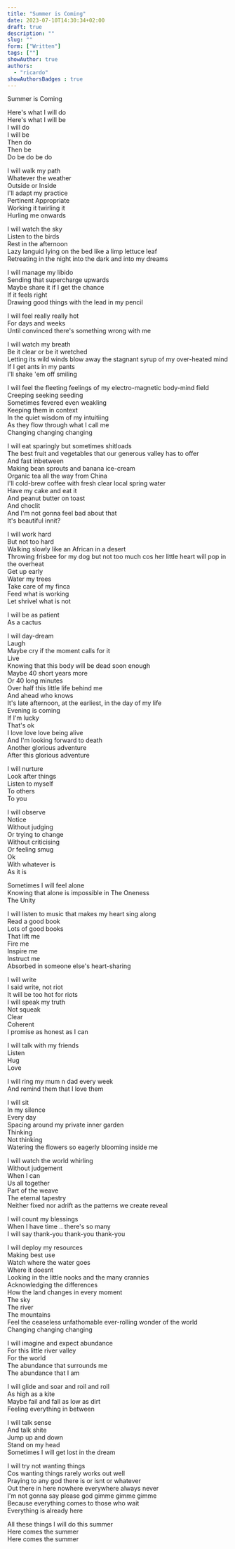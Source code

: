 ```yaml
---
title: "Summer is Coming"
date: 2023-07-10T14:30:34+02:00
draft: true
description: ""
slug: ""
form: ["Written"]
tags: [""]
showAuthor: true
authors:
  - "ricardo"
showAuthorsBadges : true
---
```

Summer is Coming

Here's what I will do\
Here's what I will be\
I will do\
I will be\
Then do\
Then be\
Do be do be do

I will walk my path\
Whatever the weather\
Outside or Inside\
I'll adapt my practice\
Pertinent Appropriate\
Working it twirling it\
Hurling me onwards

I will watch the sky\
Listen to the birds\
Rest in the afternoon\
Lazy languid lying on the bed like a limp lettuce leaf\
Retreating in the night into the dark and into my dreams

I will manage my libido\
Sending that supercharge upwards\
Maybe share it if I get the chance\
If it feels right\
Drawing good things with the lead in my pencil

I will feel really really hot\
For days and weeks\
Until convinced there's something wrong with me

I will watch my breath\
Be it clear or be it wretched\
Letting its wild winds blow away the stagnant syrup of my over-heated mind\
If I get ants in my pants\
I'll shake 'em off smiling

I will feel the fleeting feelings of my electro-magnetic body-mind field\
Creeping seeking seeding\
Sometimes fevered even weakling\
Keeping them in context\
In the quiet wisdom of my intuitiing\
As they flow through what I call me\
Changing changing changing

I will eat sparingly but sometimes shitloads\
The best fruit and vegetables that our generous valley has to offer\
And fast inbetween\
Making bean sprouts and banana ice-cream\
Organic tea all the way from China\
I'll cold-brew coffee with fresh clear local spring water\
Have my cake and eat it\
And peanut butter on toast\
And choclit\
And I'm not gonna feel bad about that\
It's beautiful innit?

I will work hard\
But not too hard\
Walking slowly like an African in a desert\
Throwing frisbee for my dog but not too much cos her little heart will pop in the overheat\
Get up early\
Water my trees\
Take care of my finca\
Feed what is working\
Let shrivel what is not

I will be as patient\
As a cactus

I will day-dream\
Laugh\
Maybe cry if the moment calls for it\
Live\
Knowing that this body will be dead soon enough\
Maybe 40 short years more\
Or 40 long minutes\
Over half this little life behind me\
And ahead who knows\
It's late afternoon, at the earliest, in the day of my life\
Evening is coming\
If I'm lucky\
That's ok\
I love love love being alive\
And I'm looking forward to death\
Another glorious adventure\
After this glorious adventure

I will nurture\
Look after things\
Listen to myself\
To others\
To you

I will observe\
Notice\
Without judging\
Or trying to change\
Without criticising\
Or feeling smug\
Ok\
With whatever is\
As it is

Sometimes I will feel alone\
Knowing that alone is impossible in The Oneness\
The Unity

I will listen to music that makes my heart sing along\
Read a good book\
Lots of good books\
That lift me\
Fire me\
Inspire me\
Instruct me\
Absorbed in someone else's heart-sharing

I will write\
I said write, not riot\
It will be too hot for riots\
I will speak my truth\
Not squeak\
Clear\
Coherent\
I promise as honest as I can

I will talk with my friends\
Listen\
Hug\
Love

I will ring my mum n dad every week\
And remind them that I love them

I will sit\
In my silence\
Every day\
Spacing around my private inner garden\
Thinking\
Not thinking\
Watering the flowers so eagerly blooming inside me

I will watch the world whirling\
Without judgement\
When I can\
Us all together\
Part of the weave\
The eternal tapestry\
Neither fixed nor adrift as the patterns we create reveal

I will count my blessings\
When I have time .. there's so many\
I will say thank-you thank-you thank-you

I will deploy my resources\
Making best use\
Watch where the water goes\
Where it doesnt\
Looking in the little nooks and the many crannies\
Acknowledging the differences\
How the land changes in every moment\
The sky\
The river\
The mountains\
Feel the ceaseless unfathomable ever-rolling wonder of the world\
Changing changing changing

I will imagine and expect abundance\
For this little river valley\
For the world\
The abundance that surrounds me\
The abundance that I am

I will glide and soar and roil and roll\
As high as a kite\
Maybe fail and fall as low as dirt\
Feeling everything in between

I will talk sense\
And talk shite\
Jump up and down\
Stand on my head\
Sometimes I will get lost in the dream

I will try not wanting things\
Cos wanting things rarely works out well\
Praying to any god there is or isnt or whatever\
Out there in here nowhere everywhere always never\
I'm not gonna say please god gimme gimme gimme\
Because everything comes to those who wait\
Everything is already here

All these things I will do this summer\
Here comes the summer\
Here comes the summer
